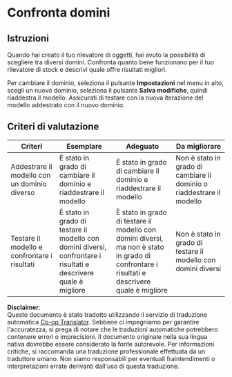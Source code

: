 <!--
CO_OP_TRANSLATOR_METADATA:
{
  "original_hash": "d93ee76fac4c2199973689ecd05baaf9",
  "translation_date": "2025-08-25T16:25:52+00:00",
  "source_file": "5-retail/lessons/1-train-stock-detector/assignment.md",
  "language_code": "it"
}
-->
# Confronta domini

## Istruzioni

Quando hai creato il tuo rilevatore di oggetti, hai avuto la possibilità di scegliere tra diversi domini. Confronta quanto bene funzionano per il tuo rilevatore di stock e descrivi quale offre risultati migliori.

Per cambiare il dominio, seleziona il pulsante **Impostazioni** nel menu in alto, scegli un nuovo dominio, seleziona il pulsante **Salva modifiche**, quindi riaddestra il modello. Assicurati di testare con la nuova iterazione del modello addestrato con il nuovo dominio.

## Criteri di valutazione

| Criteri | Esemplare | Adeguato | Da migliorare |
| -------- | --------- | -------- | ------------- |
| Addestrare il modello con un dominio diverso | È stato in grado di cambiare il dominio e riaddestrare il modello | È stato in grado di cambiare il dominio e riaddestrare il modello | Non è stato in grado di cambiare il dominio o riaddestrare il modello |
| Testare il modello e confrontare i risultati | È stato in grado di testare il modello con domini diversi, confrontare i risultati e descrivere quale è migliore | È stato in grado di testare il modello con domini diversi, ma non è stato in grado di confrontare i risultati e descrivere quale è migliore | Non è stato in grado di testare il modello con domini diversi |

**Disclaimer**:  
Questo documento è stato tradotto utilizzando il servizio di traduzione automatica [Co-op Translator](https://github.com/Azure/co-op-translator). Sebbene ci impegniamo per garantire l'accuratezza, si prega di notare che le traduzioni automatiche potrebbero contenere errori o imprecisioni. Il documento originale nella sua lingua nativa dovrebbe essere considerato la fonte autorevole. Per informazioni critiche, si raccomanda una traduzione professionale effettuata da un traduttore umano. Non siamo responsabili per eventuali fraintendimenti o interpretazioni errate derivanti dall'uso di questa traduzione.